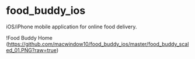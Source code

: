 # food_buddy_ios

iOS/iPhone mobile application for online food delivery.

!Food Buddy Home (https://github.com/macwindow10/food_buddy_ios/master/food_buddy_scaled_01.PNG?raw=true)
